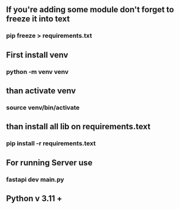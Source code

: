 ## If you're adding some module don't forget to freeze it into text

### pip freeze > requirements.txt

## First install venv

### python -m venv venv

## than activate venv

### source venv/bin/activate

## than install all lib on requirements.text

### pip install -r requirements.text

## For running Server use

### fastapi dev main.py

## Python v 3.11 +

